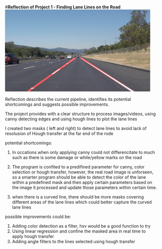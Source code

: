 #**Reflection of Project 1 - Finding Lane Lines on the Road** 
<img src="laneLines_thirdPass.jpg" width="480" alt="Combined Image" />

Reflection describes the current pipeline, identifies its potential shortcomings and suggests possible improvements. 

The project provides with a clear structure to process images/videos, using canny detecting edges and using hough lines to plot the lane lines

I created two masks ( left and right) to detect lane lines to avoid lack of resolusion of Hough transfer at the far end of the rode 

potential shortcomings: 

1. In occations when only applying canny could not differencitate to much such as there is some damage or while/yellow marks on the road

2. The program is confited to a predifined parameter for canny, color selection or hough transfer, however, the real road image is unforseen, so a smarter program should be able to detect the color of the lane within a predefined mask and then apply certain parameters based on the image it processed and update those parameters within certain time.

3. when there is a curved line, there should be more masks covering different areas of the lane lines which could better capture the curved lane lines

possible improvements could be:

1. Adding color detection as a filter, hsv would be a good function to try
2. Using linear regression and confine the masked area in real time to apply hough transfer
3. Adding angle filters to the lines selected using hough transfer


